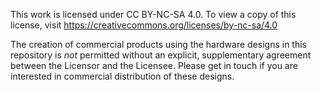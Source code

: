 This work is licensed under CC BY-NC-SA 4.0. To view a copy of this license,
visit https://creativecommons.org/licenses/by-nc-sa/4.0

The creation of commercial products using the hardware designs in this
repository is _not_ permitted without an explicit, supplementary agreement
between the Licensor and the Licensee. Please get in touch if you are
interested in commercial distribution of these designs.

